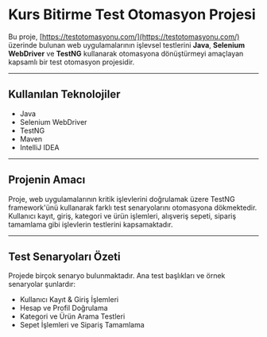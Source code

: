# Kurs Bitirme Test Otomasyon Projesi

Bu proje, [https://testotomasyonu.com/](https://testotomasyonu.com/) üzerinde bulunan web uygulamalarının işlevsel testlerini **Java**, **Selenium WebDriver** ve **TestNG** kullanarak otomasyona dönüştürmeyi amaçlayan kapsamlı bir test otomasyon projesidir.

---

## Kullanılan Teknolojiler

- Java  
- Selenium WebDriver  
- TestNG  
- Maven  
- IntelliJ IDEA  

---

## Projenin Amacı

Proje, web uygulamalarının kritik işlevlerini doğrulamak üzere TestNG framework'ünü kullanarak farklı test senaryolarını otomasyona dökmektedir.  
Kullanıcı kayıt, giriş, kategori ve ürün işlemleri, alışveriş sepeti, sipariş tamamlama gibi işlevlerin testlerini kapsamaktadır.

---

## Test Senaryoları Özeti

Projede birçok senaryo bulunmaktadır. Ana test başlıkları ve örnek senaryolar şunlardır:

- Kullanıcı Kayıt & Giriş İşlemleri  
- Hesap ve Profil Doğrulama  
- Kategori ve Ürün Arama Testleri  
- Sepet İşlemleri ve Sipariş Tamamlama  
